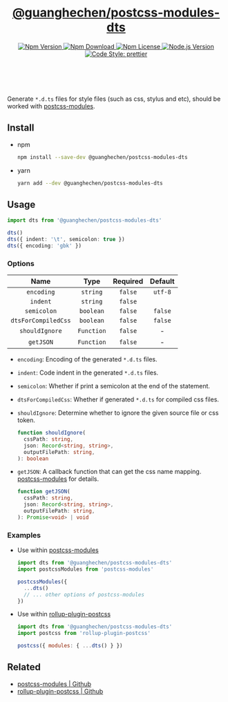 <header>
  <h1 align="center">
    <a href="https://github.com/guanghechen/node-scaffolds/tree/@guanghechen/postcss-modules-dts@5.0.2/packages/postcss-modules-dts#readme">@guanghechen/postcss-modules-dts</a>
  </h1>
  <div align="center">
    <a href="https://www.npmjs.com/package/@guanghechen/postcss-modules-dts">
      <img
        alt="Npm Version"
        src="https://img.shields.io/npm/v/@guanghechen/postcss-modules-dts.svg"
      />
    </a>
    <a href="https://www.npmjs.com/package/@guanghechen/postcss-modules-dts">
      <img
        alt="Npm Download"
        src="https://img.shields.io/npm/dm/@guanghechen/postcss-modules-dts.svg"
      />
    </a>
    <a href="https://www.npmjs.com/package/@guanghechen/postcss-modules-dts">
      <img
        alt="Npm License"
        src="https://img.shields.io/npm/l/@guanghechen/postcss-modules-dts.svg"
      />
    </a>
    <a href="https://github.com/nodejs/node">
      <img
        alt="Node.js Version"
        src="https://img.shields.io/node/v/@guanghechen/postcss-modules-dts"
      />
    </a>
    <a href="https://github.com/prettier/prettier">
      <img
        alt="Code Style: prettier"
        src="https://img.shields.io/badge/code_style-prettier-ff69b4.svg?style=flat-square"
      />
    </a>
  </div>
</header>
<br/>


Generate `*.d.ts` files for style files (such as css, stylus and etc), should be worked with [postcss-modules][].

## Install

* npm

  ```bash
  npm install --save-dev @guanghechen/postcss-modules-dts
  ```

* yarn

  ```bash
  yarn add --dev @guanghechen/postcss-modules-dts
  ```

## Usage

```typescript
import dts from '@guanghechen/postcss-modules-dts'

dts()
dts({ indent: '\t', semicolon: true })
dts({ encoding: 'gbk' })
```

### Options

Name                | Type        | Required | Default
:------------------:|:-----------:|:--------:|:-------:
`encoding`          | `string`    | `false`  | `utf-8`
`indent`            | `string`    | `false`  | `  `
`semicolon`         | `boolean`   | `false`  | `false`
`dtsForCompiledCss` | `boolean`   | `false`  | `false`
`shouldIgnore`      | `Function`  | `false`  | -
`getJSON`           | `Function`  | `false`  | -

* `encoding`: Encoding of the generated `*.d.ts` files.

* `indent`: Code indent in the generated `*.d.ts` files.

* `semicolon`: Whether if print a semicolon at the end of the statement.

* `dtsForCompiledCss`: Whether if generated `*.d.ts` for compiled css files.

* `shouldIgnore`: Determine whether to ignore the given source file or css token.

  ```typescript
  function shouldIgnore(
    cssPath: string,
    json: Record<string, string>,
    outputFilePath: string,
  ): boolean
  ```

* `getJSON`: A callback function that can get the css name mapping. [postcss-modules][] for details.

  ```typescript
  function getJSON(
    cssPath: string,
    json: Record<string, string>,
    outputFilePath: string,
  ): Promise<void> | void
  ```

### Examples

  * Use within [postcss-modules][]

    ```javascript
    import dts from '@guanghechen/postcss-modules-dts'
    import postcssModules from 'postcss-modules'

    postcssModules({
      ...dts()
      // ... other options of postcss-modules
    })
    ```

  * Use within [rollup-plugin-postcss][]

    ```javascript
    import dts from '@guanghechen/postcss-modules-dts'
    import postcss from 'rollup-plugin-postcss'

    postcss({ modules: { ...dts() } })
    ```

## Related

* [postcss-modules | Github][postcss-modules]
* [rollup-plugin-postcss | Github][rollup-plugin-postcss]


[homepage]: https://github.com/guanghechen/node-scaffolds/tree/@guanghechen/postcss-modules-dts@5.0.2/packages/postcss-modules-dts#readme
[postcss-modules]: https://github.com/madyankin/postcss-modules
[rollup-plugin-postcss]: https://github.com/egoist/rollup-plugin-postcss
